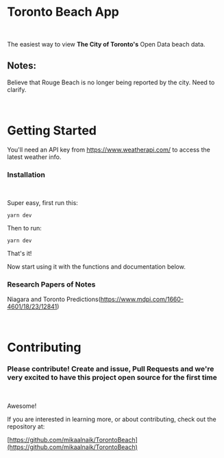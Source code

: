 


# Toronto Beach App

&nbsp;



The easiest way to view **The City of Toronto's** Open Data beach data.

## Notes:

Believe that Rouge Beach is no longer being reported by the city. Need to clarify.




&nbsp;



# Getting Started


  You'll need an API key from https://www.weatherapi.com/ to access the latest weather info.


### Installation



&nbsp;

Super easy, first run this:



`yarn dev`




Then to run:



    yarn dev



That's it!



Now start using it with the functions and documentation below.


### Research Papers of Notes

Niagara and Toronto Predictions(https://www.mdpi.com/1660-4601/18/23/12841)



&nbsp;



# Contributing





### Please contribute! Create and issue, Pull Requests and we're very excited to have this project open source for the first time

&nbsp;

Awesome!

If you are interested in learning more, or about contributing, check out the repository at:

[https://github.com/mikaalnaik/TorontoBeach](https://github.com/mikaalnaik/TorontoBeach)

&nbsp;

